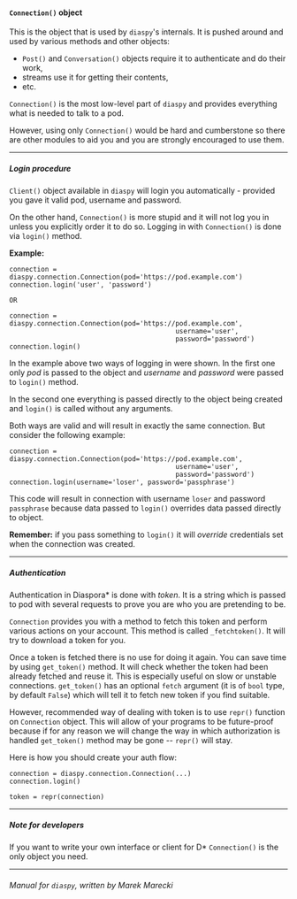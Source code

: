 #### `Connection()` object

This is the object that is used by `diaspy`'s internals. 
It is pushed around and used by various methods and other objects:

*   `Post()` and `Conversation()` objects require it to authenticate and 
    do their work,
*   streams use it for getting their contents,
*   etc.


`Connection()` is the most low-level part of `diaspy` and provides everything 
what is needed to talk to a pod.

However, using only `Connection()` would be hard and cumberstone so there are 
other modules to aid you and you are strongly encouraged to use them.


----

##### Login procedure

`Client()` object available in `diaspy` will login you automatically - provided 
you gave it valid pod, username and password. 

On the other hand, `Connection()` is more stupid and it will not log you in unless 
you explicitly order it to do so. 
Logging in with `Connection()` is done via `login()` method. 

**Example:**

    connection = diaspy.connection.Connection(pod='https://pod.example.com')
    connection.login('user', 'password')

    OR

    connection = diaspy.connection.Connection(pod='https://pod.example.com',
                                              username='user',
                                              password='password')
    connection.login()


In the example above two ways of logging in were shown. 
In the first one only *pod* is passed to the object and 
*username* and *password* were passed to `login()` method. 

In the second one everything is passed directly to the object being 
created and `login()` is called without any arguments. 

Both ways are valid and will result in exactly the same connection. 
But consider the following example:

    connection = diaspy.connection.Connection(pod='https://pod.example.com',
                                              username='user',
                                              password='password')
    connection.login(username='loser', password='passphrase')

This code will result in connection with username `loser` and 
password `passphrase` because data passed to `login()` overrides data 
passed directly to object. 

**Remember:** if you pass something to `login()` it will *override* credentials set when the
connection was created.


----

##### Authentication

Authentication in Diaspora\* is done with *token*. It is a string 
which is passed to pod with several requests to prove you are who you are 
pretending to be.

`Connection` provides you with a method to fetch this token and perform 
various actions on your account.
This method is called `_fetchtoken()`. 
It will try to download a token for you. 

Once a token is fetched there is no use for doing it again. 
You can save time by using `get_token()` method. 
It will check whether the token had been already fetched and reuse it. 
This is especially useful on slow or unstable connections. 
`get_token()` has an optional `fetch` argument (it is of `bool` type, by default `False`) 
which will tell it to fetch new token if you find suitable.

However, recommended way of dealing with token is to use `repr()` function on 
`Connection` object. This will allow of your programs to be future-proof because if 
for any reason we will change the way in which authorization is handled `get_token()` 
method may be gone -- `repr()` will stay.

Here is how you should create your auth flow:

    connection = diaspy.connection.Connection(...)
    connection.login()

    token = repr(connection)


----

##### Note for developers

If you want to write your own interface or client for D\* 
`Connection()` is the only object you need.

----

###### Manual for `diaspy`, written by Marek Marecki
